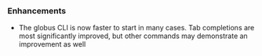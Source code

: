 ### Enhancements

* The globus CLI is now faster to start in many cases. Tab completions are most
  significantly improved, but other commands may demonstrate an improvement as
  well

